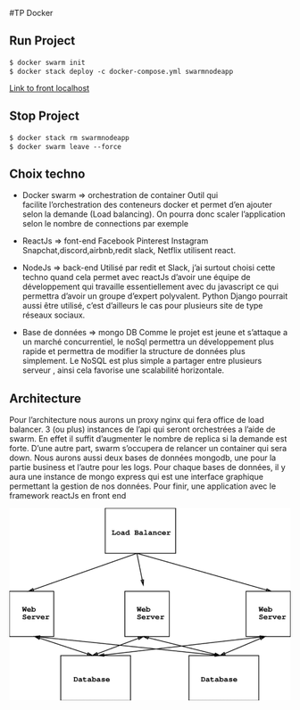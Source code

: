 #TP Docker

## Run Project

``` 
$ docker swarm init
$ docker stack deploy -c docker-compose.yml swarmnodeapp
```

[Link to front localhost](http://localhost:3001/)

## Stop Project

``` 
$ docker stack rm swarmnodeapp
$ docker swarm leave --force
```


## Choix techno

* Docker swarm => orchestration de container
	Outil qui facilite l’orchestration des conteneurs docker et permet d’en ajouter selon la demande (Load balancing). On pourra donc scaler l’application selon le nombre de connections par exemple

* ReactJs => font-end 
	Facebook Pinterest Instagram Snapchat,discord,airbnb,redit slack, Netflix utilisent react.

* NodeJs => back-end
	Utilisé par redit et Slack, j’ai surtout choisi cette techno quand cela permet avec reactJs d’avoir une équipe de développement qui travaille essentiellement avec du javascript ce qui permettra d’avoir un groupe d’expert polyvalent.
Python Django pourrait aussi être utilisé, c’est d’ailleurs le cas pour plusieurs site de type réseaux sociaux.

* Base de données => mongo DB 
	Comme le projet est jeune et s’attaque a un marché concurrentiel, le noSql permettra un développement plus rapide et permettra de modifier la structure de données plus simplement. Le NoSQL est plus simple a partager entre plusieurs serveur , ainsi cela favorise une scalabilité horizontale.

## Architecture
Pour l’architecture nous aurons un proxy nginx qui fera office de load balancer. 3 (ou plus) instances de l’api qui seront orchestrées a l’aide de swarm. En effet il suffit d’augmenter le nombre de replica si la demande est forte. D’une autre part, swarm s’occupera de relancer un container qui sera down. Nous aurons aussi deux bases de données mongodb, une pour la partie business et l’autre pour les logs. Pour chaque bases de données, il y aura une instance de mongo express qui est une interface graphique permettant la gestion de nos données. Pour finir, une application avec le framework reactJs en front end 

![Image of Yaktocat](./exemple.png)